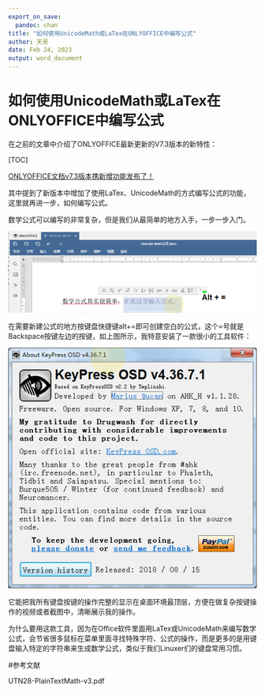 ```yaml
---
export_on_save:
  pandoc: chan
title: "如何使用UnicodeMath或LaTex在ONLYOFFICE中编写公式"
author: 天哥
date: Feb 24, 2023
output: word_document
---
```


# 如何使用UnicodeMath或LaTex在ONLYOFFICE中编写公式

在之前的文章中介绍了ONLYOFFICE最新更新的V7.3版本的新特性：

[TOC]

[ONLYOFFICE文档v7.3版本携新增功能发布了！](https://mp.weixin.qq.com/s?__biz=MzI2MjUyNzkyNw==&mid=2247503981&idx=1&sn=4bb426e8bf6b8d3e86d400a6b718797c&chksm=ea4b5eb5dd3cd7a39aa0eb23a06ca3a305c478d56c6481f0bca570cf77b3af7cc4b7e630e180#rd)

其中提到了新版本中增加了使用LaTex、UnicodeMath的方式编写公式的功能，这里就再进一步，如何编写公式。

数学公式可以编写的非常复杂，但是我们从最简单的地方入手，一步一步入门。

![](NewEquationShortKeys.png)

在需要新建公式的地方按键盘快捷键alt+=即可创建空白的公式，这个=号就是Backspace按键左边的按键，如上图所示，我特意安装了一款很小的工具软件：

![](KPOSD.png)

它能把我所有键盘按键的操作完整的显示在桌面环境最顶层，方便在做复杂按键操作的视频或者截图中，清晰展示我的操作。

为什么要用这款工具，因为在Office软件里面用LaTex或UnicodeMath来编写数学公式，会节省很多鼠标在菜单里面寻找特殊字符、公式的操作，而是更多的是用键盘输入特定的字符串来生成数学公式，类似于我们Linuxer们的键盘常用习惯。



#参考文献

UTN28-PlainTextMath-v3.pdf